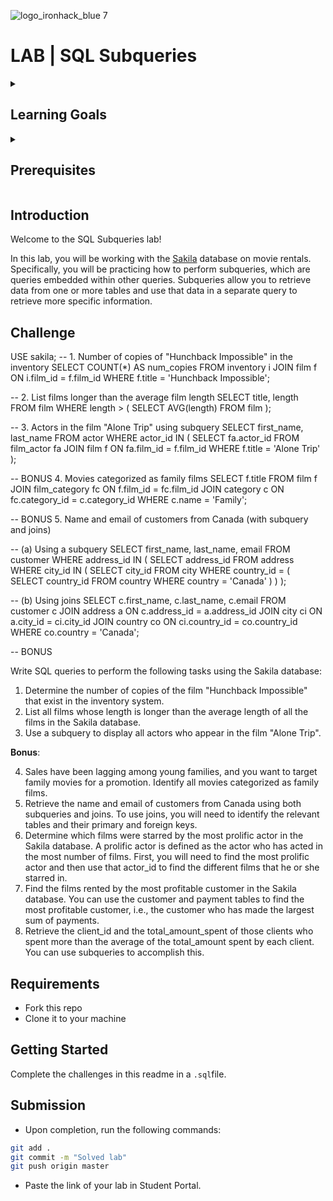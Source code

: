 ![logo_ironhack_blue 7](https://user-images.githubusercontent.com/23629340/40541063-a07a0a8a-601a-11e8-91b5-2f13e4e6b441.png)

# LAB | SQL Subqueries

<details>
  <summary>
   <h2>Learning Goals</h2>
  </summary>

  This lab allows you to practice and apply the concepts and techniques taught in class. 

  Upon completion of this lab, you will be able to:
  
- Use advanced SQL queries (e.g., subqueries, window functions) to perform more complex data manipulations and analysis.

  <br>
  <hr> 

</details>

<details>
  <summary>
   <h2>Prerequisites</h2>
  </summary>

Before this starting this lab, you should have learnt about:

- SELECT, FROM, ORDER BY, LIMIT, WHERE, GROUP BY, and HAVING clauses. DISTINCT, AS keywords.
- Built-in SQL functions such as COUNT, MAX, MIN, AVG, ROUND, DATEDIFF, or DATE_FORMAT.
- JOIN to combine data from multiple tables.
- Subqueries
 
  <br>
  <hr> 

</details>


## Introduction

Welcome to the SQL Subqueries lab!

In this lab, you will be working with the [Sakila](https://dev.mysql.com/doc/sakila/en/) database on movie rentals. Specifically, you will be practicing how to perform subqueries, which are queries embedded within other queries. Subqueries allow you to retrieve data from one or more tables and use that data in a separate query to retrieve more specific information.

## Challenge
USE sakila;
-- 1. Number of copies of "Hunchback Impossible" in the inventory
SELECT 
    COUNT(*) AS num_copies
FROM inventory i
JOIN film f ON i.film_id = f.film_id
WHERE f.title = 'Hunchback Impossible';

-- 2. List films longer than the average film length
SELECT 
    title, length
FROM film
WHERE length > (
    SELECT AVG(length)
    FROM film
);

-- 3. Actors in the film "Alone Trip" using subquery
SELECT 
    first_name, last_name
FROM actor
WHERE actor_id IN (
    SELECT fa.actor_id
    FROM film_actor fa
    JOIN film f ON fa.film_id = f.film_id
    WHERE f.title = 'Alone Trip'
);

-- BONUS 4. Movies categorized as family films
SELECT 
    f.title
FROM film f
JOIN film_category fc ON f.film_id = fc.film_id
JOIN category c ON fc.category_id = c.category_id
WHERE c.name = 'Family';

-- BONUS 5. Name and email of customers from Canada (with subquery and joins)

-- (a) Using a subquery
SELECT 
    first_name, last_name, email
FROM customer
WHERE address_id IN (
    SELECT address_id
    FROM address
    WHERE city_id IN (
        SELECT city_id
        FROM city
        WHERE country_id = (
            SELECT country_id
            FROM country
            WHERE country = 'Canada'
        )
    )
);

-- (b) Using joins
SELECT 
    c.first_name, c.last_name, c.email
FROM customer c
JOIN address a ON c.address_id = a.address_id
JOIN city ci ON a.city_id = ci.city_id
JOIN country co ON ci.country_id = co.country_id
WHERE co.country = 'Canada';

-- BONUS

Write SQL queries to perform the following tasks using the Sakila database:

1. Determine the number of copies of the film "Hunchback Impossible" that exist in the inventory system.
2. List all films whose length is longer than the average length of all the films in the Sakila database.
3. Use a subquery to display all actors who appear in the film "Alone Trip".

**Bonus**:

4. Sales have been lagging among young families, and you want to target family movies for a promotion. Identify all movies categorized as family films. 
5. Retrieve the name and email of customers from Canada using both subqueries and joins. To use joins, you will need to identify the relevant tables and their primary and foreign keys.
6. Determine which films were starred by the most prolific actor in the Sakila database. A prolific actor is defined as the actor who has acted in the most number of films. First, you will need to find the most prolific actor and then use that actor_id to find the different films that he or she starred in.
7. Find the films rented by the most profitable customer in the Sakila database. You can use the customer and payment tables to find the most profitable customer, i.e., the customer who has made the largest sum of payments.
8. Retrieve the client_id and the total_amount_spent of those clients who spent more than the average of the total_amount spent by each client. You can use subqueries to accomplish this.

## Requirements

- Fork this repo
- Clone it to your machine


## Getting Started

Complete the challenges in this readme in a `.sql`file.

## Submission

- Upon completion, run the following commands:

```bash
git add .
git commit -m "Solved lab"
git push origin master
```

- Paste the link of your lab in Student Portal.



